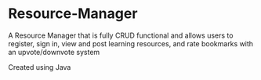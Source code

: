 # Resource-Manager
A Resource Manager that is fully CRUD functional and allows users to register, sign in, view and post learning resources, and rate bookmarks with an upvote/downvote system

Created using Java
